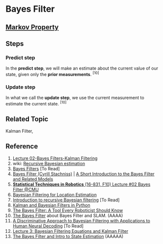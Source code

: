 # Bayes Filter

## [Markov Property](https://github.com/vitonzhangtt/ProbabilityTheoryNinja/blob/main/MCMC_Markov-Chain-Monte-Carlo.md#markov-property)

## Steps 

### Predict step

In the **predict step**, we will make an estimate about the current value of our state, given only the **prior measurements**. <sup>[10]</sup>

### Update step
In what we call the **update step**, we use the current measurement to estimate the current state. <sup>[10]</sup>

## Related Topic
Kalman Filter, 








## Reference
1. [Lecture 02-Bayes Filters-Kalman Filtering](https://www.youtube.com/watch?v=2__ktwJrMf8&list=PLdMorpQLjeXmbFaVku4JdjmQByHHqTd1F&index=2)
2. wiki: [Recursive Bayesian estimation](https://en.wikipedia.org/wiki/Recursive_Bayesian_estimation)
3. [Bayes Filters](https://people.eecs.berkeley.edu/~pabbeel/cs287-fa13/slides/bayes-filters.pdf) [To Read]
4. [Bayes Filter (Cyrill Stachniss)](https://www.youtube.com/watch?v=0lKHFJpaZvE) | [A Short Introduction to the
Bayes Filter and Related Models](http://ais.informatik.uni-freiburg.de/teaching/ws13/mapping/pdf/slam03-bayes-filter-short.pdf)
5. [**Statistical Techniques in Robotics** (16-831, F10) Lecture #02 Bayes Filter @CMU](https://www.cs.cmu.edu/~16831-f14/notes/F14/16831_lecture02_prayana_tdecker_humphreh.pdf)
6. [Bayesian Filtering for Location Estimation](https://rse-lab.cs.washington.edu/postscripts/bayes-filter-pervasive-03.pdf)
7. [Introduction to recursive Bayesian filtering](https://people.csail.mit.edu/mrub/talks/filtering.pdf) [To Read]
8. [Kalman and Bayesian Filters in Python](https://github.com/rlabbe/Kalman-and-Bayesian-Filters-in-Python)
9. [The Bayes Filter: A Tool Every Roboticist Should Know](https://www.youtube.com/watch?v=nVU1DQ-_R5E)
10. [The Bayes Filter](https://medium.com/@vikramsetty169/the-bayes-filter-71f8b61afc1c) about Bayes Filter and SLAM. (AAAA)
11. [A Discriminative Approach to Bayesian Filtering with Applications to Human Neural Decoding](https://burkh4rt.github.io/pubs/Burkhart-2019.pdf) [To Read]
12. [Lecture 3: Bayesian Filtering Equations and Kalman Filter](https://users.aalto.fi/~ssarkka/course_k2016/handout3.pdf)
13. [The Bayes Filter and Intro to State Estimation](https://johnwlambert.github.io/bayes-filter/) (AAAAA)
